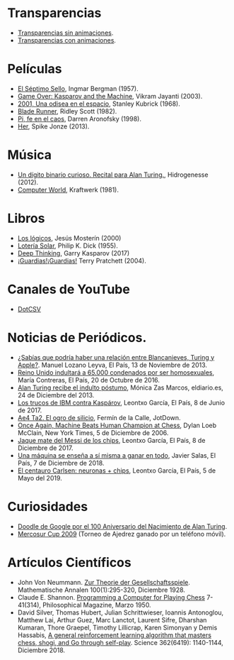 # Transparencias

* [Transparencias sin animaciones](tallerAmenturate-ajedrez[handout].pdf).
* [Transparencias con animaciones](tallerAmenturate-ajedrez[animated].pdf).

# Películas

* [El Séptimo Sello](https://es.wikipedia.org/wiki/El_s%C3%A9ptimo_sello), Ingmar Bergman (1957).
* [Game Over: Kasparov and the Machine](https://en.wikipedia.org/wiki/Game_Over:_Kasparov_and_the_Machine), Vikram Jayanti (2003).
* [2001, Una odisea en el espacio](https://www.imdb.com/title/tt0062622/),  Stanley Kubrick (1968).
* [Blade Runner](https://www.imdb.com/title/tt0083658/?ref_=fn_al_tt_1),  Ridley Scott (1982).
* [Pi, fe en el caos](https://www.imdb.com/title/tt0138704/?ref_=fn_al_tt_1),  Darren Aronofsky (1998).
* [Her](https://www.imdb.com/title/tt1798709/?ref_=fn_al_tt_1), Spike Jonze (2013).

# Música

* [Un dígito binario curioso. Recital para Alan Turing.](http://www.austrohungaro.com/hidrogenesse/turing/), Hidrogenesse (2012).
* [Computer World](https://www.discogs.com/es/Kraftwerk-Computer-World/master/3112), Kraftwerk (1981).

# Libros

* [Los lógicos](https://www.goodreads.com/book/show/381563.Los_l_gicos), Jesús Mosterín (2000)
* [Lotería Solar](https://es.wikipedia.org/wiki/Loter%C3%ADa_solar), Philip K. Dick (1955).
* [Deep Thinking](https://www.goodreads.com/book/show/31934455-deep-thinking), Garry Kasparov (2017)
* [¡Guardias!¡Guardias!](https://www.goodreads.com/book/show/6725527-guardias-guardias) Terry Pratchett (2004).

# Canales de YouTube

* [DotCSV](https://www.youtube.com/channel/UCy5znSnfMsDwaLlROnZ7Qbg/videos)

# Noticias de Periódicos.

* [¿Sabías que podría haber una relación entre Blancanieves, Turing y Apple?](https://elpais.com/sociedad/2013/11/13/actualidad/1384332286_406469.html). Manuel Lozano Leyva, El País, 13 de Noviembre de 2013.
* [Reino Unido indultará a 65.000 condenados por ser homosexuales](https://elpais.com/internacional/2016/10/20/actualidad/1476957104_546340.html), María Contreras, El País, 20 de Octubre de 2016.
* [Alan Turing recibe el indulto póstumo](https://www.eldiario.es/turing/Alan-Turing-indulto-homosexualidad_0_210678993.html), Mónica Zas Marcos, eldiario.es, 24 de Diciembre del 2013.
* [Los trucos de IBM contra Kaspárov](https://elpais.com/deportes/2017/06/08/la_bitacora_de_leontxo/1496908568_067804.html), Leontxo García, El País, 8 de Junio de 2017.
* [Ae4 Ta2. El ogro de silicio](https://www.jotdown.es/2013/08/ae4-ta2-el-ogro-de-silicio/), Fermín de la Calle, JotDown.
* [Once Again, Machine Beats Human Champion at Chess](https://www.nytimes.com/2006/12/05/crosswords/chess/05cnd-chess.html), Dylan Loeb McClain, New York Times, 5 de Diciembre de 2006.
* [Jaque mate del Messi de los chips](https://elpais.com/elpais/2017/12/07/ciencia/1512667534_598950.html), Leontxo García, El País, 8 de Diciembre de 2017.
* [Una máquina se enseña a sí misma a ganar en todo](https://elpais.com/elpais/2018/12/05/ciencia/1544007034_265553.html), Javier Salas, El País, 7 de Diciembre de 2018.
* [El centauro Carlsen: neuronas + chips](https://elpais.com/deportes/2019/05/02/la_bitacora_de_leontxo/1556802838_536315.html), Leontxo García, El País, 5 de Mayo del 2019.


# Curiosidades

* [Doodle de Google por el 100 Aniversario del Nacimiento de Alan Turing](https://www.google.com/doodles/alan-turings-100th-birthday).
* [Mercosur Cup 2009](https://www.hiarcs.com/Games/Mercosur2009/mercosur09.htm) (Torneo de Ajedrez ganado por un teléfono móvil).

# Artículos Científicos

* John Von Neummann. [Zur Theorie der Gesellschaftsspiele](https://doi.org/10.1007/BF01448847). Mathematische Annalen 100(1):295-320, Diciembre 1928.
* Claude E. Shannon. [Programming a Computer for Playing Chess](https://vision.unipv.it/IA1/aa2009-2010/ProgrammingaComputerforPlayingChess.pdf) 7-41(314), Philosophical Magazine, Marzo 1950.
* David Silver, Thomas Hubert, Julian Schrittwieser, Ioannis Antonoglou, Matthew Lai, Arthur Guez, Marc Lanctot, Laurent Sifre, Dharshan Kumaran, Thore Graepel, Timothy Lillicrap, Karen Simonyan y Demis Hassabis, [A general reinforcement learning algorithm that masters chess, shogi, and Go through self-play](https://doi.org/10.1126/science.aar6404). Science 362(6419): 1140-1144, Diciembre 2018.
